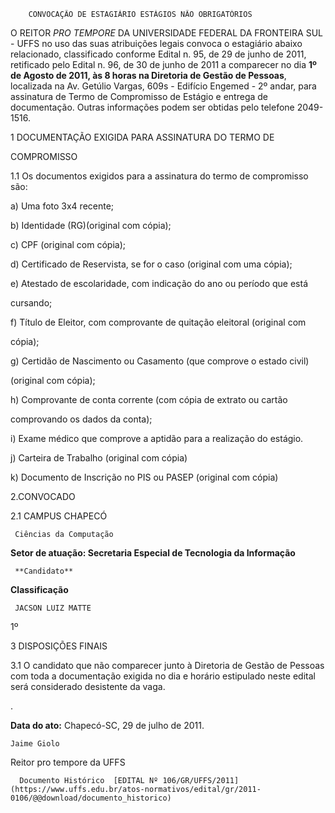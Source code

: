         CONVOCAÇÃO DE ESTAGIÁRIO ESTÁGIOS NÃO OBRIGATÓRIOS  

O REITOR *PRO TEMPORE* DA UNIVERSIDADE FEDERAL DA FRONTEIRA SUL - UFFS no uso das suas atribuições legais convoca o estagiário abaixo relacionado, classificado conforme Edital n. 95, de 29 de junho de 2011, retificado pelo Edital n. 96, de 30 de junho de 2011 a comparecer no dia **1º de Agosto de 2011, às 8 horas na Diretoria de Gestão de Pessoas**, localizada na Av. Getúlio Vargas, 609s - Edifício Engemed - 2º andar, para assinatura de Termo de Compromisso de Estágio e entrega de documentação. Outras informações podem ser obtidas pelo telefone 2049-1516.

 1 DOCUMENTAÇÃO EXIGIDA PARA ASSINATURA DO TERMO DE

 COMPROMISSO

 1.1 Os documentos exigidos para a assinatura do termo de compromisso são:

 a) Uma foto 3x4 recente;

 b) Identidade (RG)(original com cópia);

 c) CPF (original com cópia);

 d) Certificado de Reservista, se for o caso (original com uma cópia);

 e) Atestado de escolaridade, com indicação do ano ou período que está

 cursando;

 f) Título de Eleitor, com comprovante de quitação eleitoral (original com

 cópia);

 g) Certidão de Nascimento ou Casamento (que comprove o estado civil)

 (original com cópia);

 h) Comprovante de conta corrente (com cópia de extrato ou cartão

 comprovando os dados da conta);

 i) Exame médico que comprove a aptidão para a realização do estágio.

 j) Carteira de Trabalho (original com cópia)

 k) Documento de Inscrição no PIS ou PASEP (original com cópia)

 2.CONVOCADO

 2.1 CAMPUS CHAPECÓ

     Ciências da Computação

 **Setor de atuação: Secretaria Especial de Tecnologia da Informação**

     **Candidato**

   **Classificação**

     JACSON LUIZ MATTE

   1º

      

 3 DISPOSIÇÕES FINAIS

 3.1 O candidato que não comparecer junto à Diretoria de Gestão de Pessoas com toda a documentação exigida no dia e horário estipulado neste edital será considerado desistente da vaga.

 .

  

   **Data do ato:** Chapecó-SC, 29 de julho de 2011.   
 

    Jaime Giolo   
 Reitor pro tempore da UFFS 

      Documento Histórico  [EDITAL Nº 106/GR/UFFS/2011](https://www.uffs.edu.br/atos-normativos/edital/gr/2011-0106/@@download/documento_historico)     
      